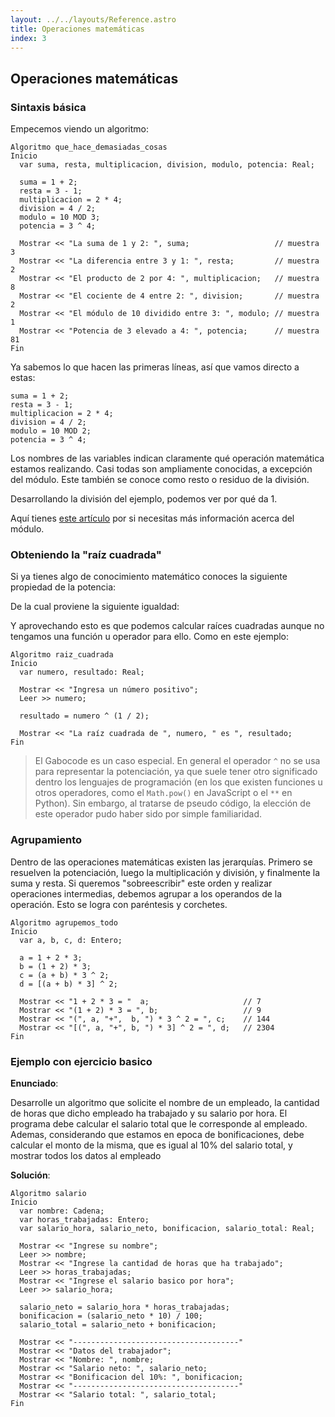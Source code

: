 ```yaml
---
layout: ../../layouts/Reference.astro
title: Operaciones matemáticas
index: 3
---
```


## Operaciones matemáticas

### Sintaxis básica
Empecemos viendo un algoritmo:

```gabo
Algoritmo que_hace_demasiadas_cosas
Inicio
  var suma, resta, multiplicacion, division, modulo, potencia: Real;

  suma = 1 + 2;
  resta = 3 - 1;
  multiplicacion = 2 * 4;
  division = 4 / 2;
  modulo = 10 MOD 3;
  potencia = 3 ^ 4;

  Mostrar << "La suma de 1 y 2: ", suma;                   // muestra 3
  Mostrar << "La diferencia entre 3 y 1: ", resta;         // muestra 2
  Mostrar << "El producto de 2 por 4: ", multiplicacion;   // muestra 8
  Mostrar << "El cociente de 4 entre 2: ", division;       // muestra 2
  Mostrar << "El módulo de 10 dividido entre 3: ", modulo; // muestra 1
  Mostrar << "Potencia de 3 elevado a 4: ", potencia;      // muestra 81
Fin
```

Ya sabemos lo que hacen las primeras líneas, así que vamos directo a estas:

```gabo
suma = 1 + 2;
resta = 3 - 1;
multiplicacion = 2 * 4;
division = 4 / 2;
modulo = 10 MOD 2;
potencia = 3 ^ 4;
```

Los nombres de las variables indican claramente qué operación matemática estamos realizando. Casi todas son ampliamente conocidas, a excepción del módulo. Este también se conoce como resto o residuo de la división.

Desarrollando la división del ejemplo, podemos ver por qué da 1.

<!-- TODO: insertar imagen -->

Aquí tienes [este artículo](https://es.wikipedia.org/wiki/M%C3%B3dulo_(matem%C3%A1tica)) por si necesitas más información acerca del módulo.

### Obteniendo la "raíz cuadrada"

Si ya tienes algo de conocimiento matemático conoces la siguiente propiedad de la potencia:

<!-- TODO: insertar imagen -->

De la cual proviene la siguiente igualdad:

<!-- TODO: insertar imagen -->

Y aprovechando esto es que podemos calcular raíces cuadradas aunque no tengamos una función u operador para ello. Como en este ejemplo:

```gabo
Algoritmo raiz_cuadrada
Inicio
  var numero, resultado: Real;

  Mostrar << "Ingresa un número positivo";
  Leer >> numero;

  resultado = numero ^ (1 / 2);

  Mostrar << "La raíz cuadrada de ", numero, " es ", resultado;
Fin
```

> El Gabocode es un caso especial. En general el operador `^` no se usa para representar la potenciación, ya que suele tener otro significado dentro los lenguajes de programación (en los que existen funciones u otros operadores, como el `Math.pow()` en JavaScript o el `**` en Python). Sin embargo, al tratarse de pseudo código, la elección de este operador pudo haber sido por simple familiaridad.

### Agrupamiento

Dentro de las operaciones matemáticas existen las jerarquías. Primero se resuelven la potenciación, luego la multiplicación y división, y finalmente la suma y resta. Si queremos "sobreescribir" este orden y realizar operaciones intermedias, debemos agrupar a los operandos de la operación. Esto se logra con paréntesis y corchetes.

```gabo
Algoritmo agrupemos_todo
Inicio
  var a, b, c, d: Entero;

  a = 1 + 2 * 3;
  b = (1 + 2) * 3;
  c = (a + b) * 3 ^ 2;
  d = [(a + b) * 3] ^ 2;

  Mostrar << "1 + 2 * 3 = "  a;                     // 7
  Mostrar << "(1 + 2) * 3 = ", b;                   // 9
  Mostrar << "(", a, "+",  b, ") * 3 ^ 2 = ", c;    // 144
  Mostrar << "[(", a, "+", b, ") * 3] ^ 2 = ", d;   // 2304
Fin
```

### Ejemplo con ejercicio basico

**Enunciado**:

Desarrolle un algoritmo que solicite el nombre de un empleado, la cantidad de horas que dicho empleado ha trabajado y su salario por hora. El programa debe calcular el salario total que le corresponde al empleado. Ademas, considerando que estamos en epoca de bonificaciones, debe calcular el monto de la misma, que es igual al 10% del salario total, y mostrar todos los datos al empleado

**Solución**:

```gabo
Algoritmo salario
Inicio
  var nombre: Cadena;
  var horas_trabajadas: Entero;
  var salario_hora, salario_neto, bonificacion, salario_total: Real;

  Mostrar << "Ingrese su nombre";
  Leer >> nombre;
  Mostrar << "Ingrese la cantidad de horas que ha trabajado";
  Leer >> horas_trabajadas;
  Mostrar << "Ingrese el salario basico por hora";
  Leer >> salario_hora;

  salario_neto = salario_hora * horas_trabajadas;
  bonificacion = (salario_neto * 10) / 100;
  salario_total = salario_neto + bonificacion;

  Mostrar << "-------------------------------------"
  Mostrar << "Datos del trabajador";
  Mostrar << "Nombre: ", nombre;
  Mostrar << "Salario neto: ", salario_neto;
  Mostrar << "Bonificacion del 10%: ", bonificacion;
  Mostrar << "-------------------------------------"
  Mostrar << "Salario total: ", salario_total;
Fin
```
